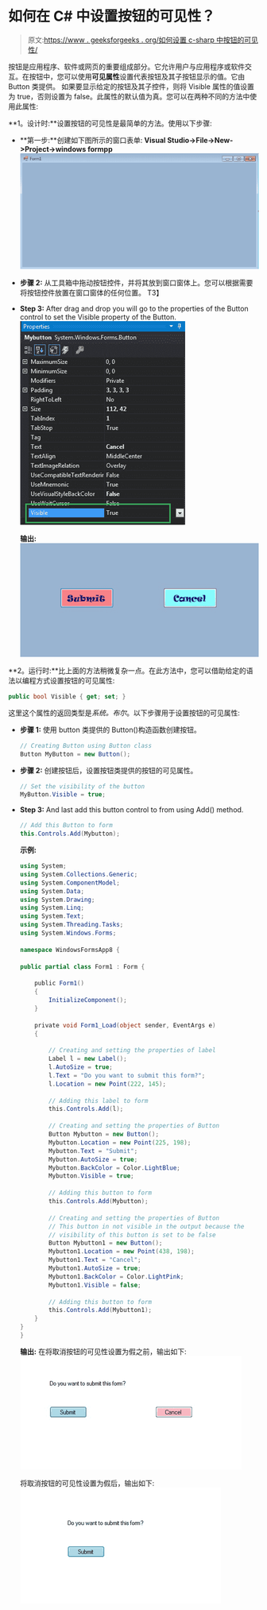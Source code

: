 # 如何在 C# 中设置按钮的可见性？

> 原文:[https://www . geeksforgeeks . org/如何设置 c-sharp 中按钮的可见性/](https://www.geeksforgeeks.org/how-to-set-the-visibility-of-the-button-in-c-sharp/)

按钮是应用程序、软件或网页的重要组成部分。它允许用户与应用程序或软件交互。在按钮中，您可以使用**可见属性**设置代表按钮及其子按钮显示的值。它由 Button 类提供。
如果要显示给定的按钮及其子控件，则将 Visible 属性的值设置为 true，否则设置为 false。此属性的默认值为真。您可以在两种不同的方法中使用此属性:

**1。设计时:**设置按钮的可见性是最简单的方法。使用以下步骤:

*   **第一步:**创建如下图所示的窗口表单:
    **Visual Studio->File->New->Project->windows formpp**
    ![](img/9889dfd1d09174ca813cf58170ab9cc8.png)
*   **步骤 2:** 从工具箱中拖动按钮控件，并将其放到窗口窗体上。您可以根据需要将按钮控件放置在窗口窗体的任何位置。
    T3】
*   **Step 3:** After drag and drop you will go to the properties of the Button control to set the Visible property of the Button.
    ![](img/44cdcc7f3aa80af3795e648a01876bcc.png)

    **输出:**
    ![](img/ff3240db4c200ca4dbcf871b163a5d5e.png)

**2。运行时:**比上面的方法稍微复杂一点。在此方法中，您可以借助给定的语法以编程方式设置按钮的可见属性:

```cs
public bool Visible { get; set; }
```

这里这个属性的返回类型是*系统。布尔*。以下步骤用于设置按钮的可见属性:

*   **步骤 1:** 使用 button 类提供的 Button()构造函数创建按钮。

    ```cs
    // Creating Button using Button class
    Button MyButton = new Button();

    ```

*   **步骤 2:** 创建按钮后，设置按钮类提供的按钮的可见属性。

    ```cs
    // Set the visibility of the button
    MyButton.Visible = true;

    ```

*   **Step 3:** And last add this button control to from using Add() method.

    ```cs
    // Add this Button to form
    this.Controls.Add(Mybutton);

    ```

    **示例:**

    ```cs
    using System;
    using System.Collections.Generic;
    using System.ComponentModel;
    using System.Data;
    using System.Drawing;
    using System.Linq;
    using System.Text;
    using System.Threading.Tasks;
    using System.Windows.Forms;

    namespace WindowsFormsApp8 {

    public partial class Form1 : Form {

        public Form1()
        {
            InitializeComponent();
        }

        private void Form1_Load(object sender, EventArgs e)
        {

            // Creating and setting the properties of label
            Label l = new Label();
            l.AutoSize = true;
            l.Text = "Do you want to submit this form?";
            l.Location = new Point(222, 145);

            // Adding this label to form
            this.Controls.Add(l);

            // Creating and setting the properties of Button
            Button Mybutton = new Button();
            Mybutton.Location = new Point(225, 198);
            Mybutton.Text = "Submit";
            Mybutton.AutoSize = true;
            Mybutton.BackColor = Color.LightBlue;
            Mybutton.Visible = true;

            // Adding this button to form
            this.Controls.Add(Mybutton);

            // Creating and setting the properties of Button
            // This button in not visible in the output because the
            // visibility of this button is set to be false
            Button Mybutton1 = new Button();
            Mybutton1.Location = new Point(438, 198);
            Mybutton1.Text = "Cancel";
            Mybutton1.AutoSize = true;
            Mybutton1.BackColor = Color.LightPink;
            Mybutton1.Visible = false;

            // Adding this button to form
            this.Controls.Add(Mybutton1);
        }
    }
    }
    ```

    **输出:**
    在将取消按钮的可见性设置为假之前，输出如下:
    ![](img/9d8ee370508c964a783310e27f30fba1.png)

    将取消按钮的可见性设置为假后，输出如下:
    ![](img/52afce37d31b6ae9dba0cb60763f84a2.png)